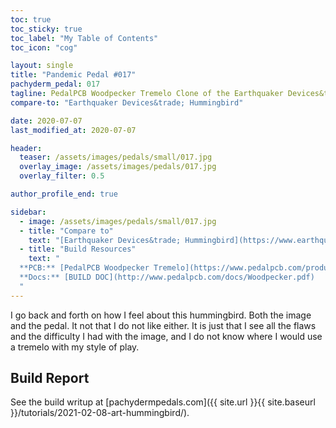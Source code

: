 ```yaml
---
toc: true
toc_sticky: true
toc_label: "My Table of Contents"
toc_icon: "cog"

layout: single
title: "Pandemic Pedal #017"
pachyderm_pedal: 017
tagline: PedalPCB Woodpecker Tremelo Clone of the Earthquaker Devices&trade; Hummingbird
compare-to: "Earthquaker Devices&trade; Hummingbird"

date: 2020-07-07
last_modified_at: 2020-07-07

header:
  teaser: /assets/images/pedals/small/017.jpg
  overlay_image: /assets/images/pedals/017.jpg
  overlay_filter: 0.5

author_profile_end: true

sidebar:
  - image: /assets/images/pedals/small/017.jpg
  - title: "Compare to"
    text: "[Earthquaker Devices&trade; Hummingbird](https://www.earthquakerdevices.com/hummingbird)"
  - title: "Build Resources"
    text: "
  **PCB:** [PedalPCB Woodpecker Tremelo](https://www.pedalpcb.com/product/woodpecker/)<br>
  **Docs:** [BUILD DOC](http://www.pedalpcb.com/docs/Woodpecker.pdf)
  "
---
```


I go back and forth on how I feel about this hummingbird. Both the image and the pedal. It not that I do not like either. It is just that I see all the flaws and the difficulty I had with the image, and I do not know where I would use a tremelo with my style of play.

## Build Report ##

See the build writup at [pachydermpedals.com]({{ site.url }}{{ site.baseurl }}/tutorials/2021-02-08-art-hummingbird/).

